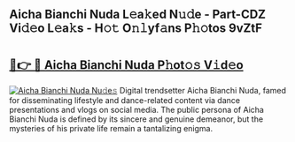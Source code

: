 ## Aicha Bianchi Nuda L𝚎a𝚔ed N𝚞𝚍e - Part-CDZ Vi𝚍𝚎o L𝚎a𝚔s - H𝚘𝚝 O𝚗𝚕yf𝚊ns P𝚑𝚘tos 9vZtF

# <h2><a href="http://kf8h1nt.oniu.top/?m=Aicha+Bianchi+Nuda">🔗👉 🔴 Aicha Bianchi Nuda P𝚑ot𝚘𝚜 V𝚒d𝚎o</a></h2>

[![Aicha Bianchi Nuda Nu𝚍e𝚜](https://i.imgur.com/0qMVB7G.gif)](http://kf8h1nt.oniu.top/?m=Aicha+Bianchi+Nuda)
Digital trendsetter Aicha Bianchi Nuda, famed for disseminating lifestyle and dance-related content via dance presentations and vlogs on social media. The public persona of Aicha Bianchi Nuda is defined by its sincere and genuine demeanor, but the mysteries of his private life remain a tantalizing enigma.  
